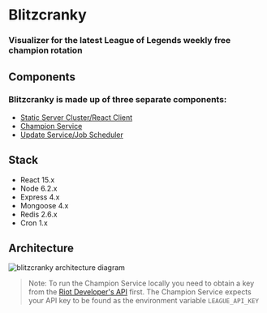 # Blitzcranky
### Visualizer for the latest League of Legends weekly free champion rotation

## Components
### Blitzcranky is made up of three separate components:
- [Static Server Cluster/React Client](https://github.com/zlester/blitzcranky)
- [Champion Service](https://github.com/zlester/blitzcranky-champion)
- [Update Service/Job Scheduler](https://github.com/zlester/blitzcranky-worker)

## Stack
- React 15.x
- Node 6.2.x
- Express 4.x
- Mongoose 4.x
- Redis 2.6.x
- Cron 1.x

## Architecture
![blitzcranky architecture diagram](http://i.imgur.com/OQXnuJZ.png "Blitzcranky Architecture Diagram")

> Note: To run the Champion Service locally you need to obtain a key from the [Riot Developer's API](https://developer.riotgames.com/) first. The Champion Service expects your API key to be found as the environment variable `LEAGUE_API_KEY`
